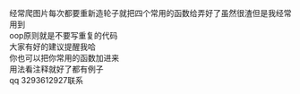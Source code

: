 经常爬图片每次都要重新造轮子就把四个常用的函数给弄好了虽然很渣但是我经常用到<br />
oop原则就是不要写重复的代码<br />
大家有好的建议提醒我哈<br />
你也可以把你常用的函数加进来<br />
用法看注释就好了都有例子<br />
qq 3293612927联系 <br />
